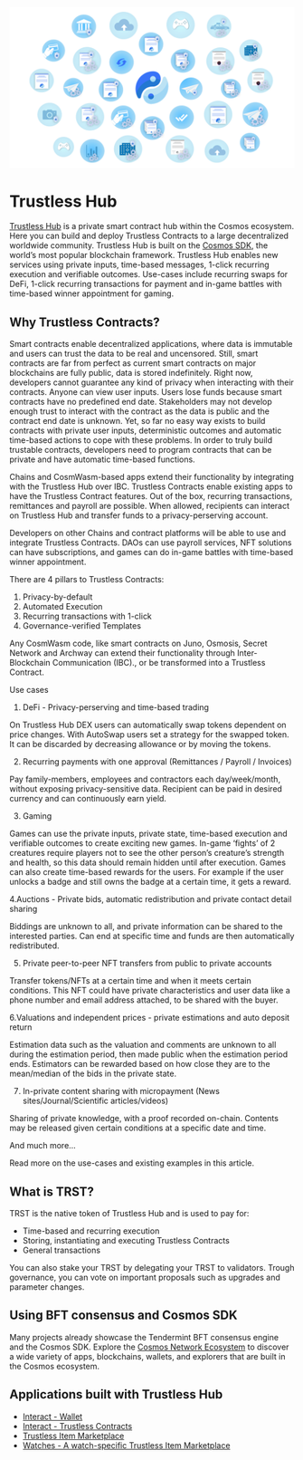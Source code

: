 ![Welcome to Trustless Hub](./images/banner.png)

# Trustless Hub

[Trustless Hub](https://github.com/trstlabs/trst) is a private smart contract hub within the Cosmos ecosystem. Here you can build and deploy Trustless Contracts to a large decentralized worldwide community. Trustless Hub is built on the [Cosmos SDK](https://docs.cosmos.network), the world’s most popular blockchain framework. Trustless Hub enables new services using private inputs, time-based messages, 1-click recurring execution and verifiable outcomes. Use-cases include recurring swaps for DeFi, 1-click recurring transactions for payment and in-game battles with time-based winner appointment for gaming. 


## Why Trustless Contracts?

Smart contracts enable decentralized applications, where data is immutable and users can trust the data to be real and uncensored. Still, smart contracts are far from perfect as current smart contracts on major blockchains are fully public, data is stored indefinitely. Right now, developers cannot guarantee any kind of privacy when interacting with their contracts. Anyone can view user inputs. Users lose funds because smart contracts have no predefined end date. Stakeholders may not develop enough trust to interact with the contract as the data is public and the contract end date is unknown. Yet, so far no easy way exists to build contracts with private user inputs, deterministic outcomes and automatic time-based actions to cope with these problems. In order to truly build trustable contracts, developers need to program contracts that can be private and have automatic time-based functions.


Chains and CosmWasm-based apps extend their functionality by integrating with the Trustless Hub over IBC. Trustless Contracts enable existing apps to have the Trustless Contract features. Out of the box, recurring transactions, remittances and payroll are possible. When allowed, recipients can interact on Trustless Hub and transfer funds to a privacy-perserving account.

Developers on other Chains and contract platforms will be able to use and integrate Trustless Contracts. DAOs can use payroll services, NFT solutions can have subscriptions, and games can do in-game battles with time-based winner appointment. 


There are 4 pillars to Trustless Contracts:
1. Privacy-by-default
2. Automated Execution
3. Recurring transactions with 1-click
4. Governance-verified Templates


Any CosmWasm code, like smart contracts on Juno, Osmosis, Secret Network and Archway can extend their functionality through Inter-Blockchain Communication (IBC)., or be transformed into a Trustless Contract.


Use cases
1. DeFi - Privacy-perserving and time-based trading  

On Trustless Hub DEX users can automatically swap tokens dependent on price changes. With AutoSwap users set a strategy for the swapped token. It can be discarded by decreasing allowance or by moving the tokens. 

2. Recurring payments with one approval (Remittances / Payroll / Invoices) 

Pay family-members, employees and contractors each day/week/month, without exposing privacy-sensitive data. Recipient can be paid in desired currency and can continuously earn yield. 

3. Gaming

Games can use the private inputs, private state, time-based execution and verifiable outcomes to create exciting new games. In-game ‘fights’ of 2 creatures require players not to see the other person’s creature’s strength and health, so this data should remain hidden until after execution. Games can also create time-based rewards for the users. For example if the user unlocks a badge and still owns the badge at a certain time, it gets a reward. 

4.Auctions - Private bids, automatic redistribution and private contact detail sharing

Biddings are unknown to all, and private information can be shared to the interested parties. Can end at specific time and funds are then automatically redistributed. 

5. Private peer-to-peer NFT transfers from public to private accounts

Transfer tokens/NFTs at a certain time and when it meets certain conditions. This NFT could have private characteristics and user data like a phone number and email address attached, to be shared with the buyer.

6.Valuations and independent prices - private estimations and auto deposit return

Estimation data such as the valuation and comments are unknown to all during the estimation period, then made public when the estimation period ends. Estimators can be rewarded based on how close they are to the mean/median of the bids in the private state. 

7. In-private content sharing with micropayment (News sites/Journal/Scientific articles/videos)

Sharing of private knowledge, with a proof recorded on-chain. Contents may be released given certain conditions at a specific date and time.

And much more...



Read more on the use-cases and existing examples in this article.

## What is TRST?

TRST is the native token of Trustless Hub and is used to pay for:

* Time-based and recurring execution
* Storing, instantiating and executing Trustless Contracts
* General transactions

You can also stake your TRST by delegating your TRST to validators. Trough governance, you can vote on important proposals such as upgrades and parameter changes. 


## Using BFT consensus and Cosmos SDK

Many projects already showcase the Tendermint BFT consensus engine and the Cosmos SDK. Explore the [Cosmos Network Ecosystem](https://cosmos.network/ecosystem/apps) to discover a wide variety of apps, blockchains, wallets, and explorers that are built in the Cosmos ecosystem.

## Applications built with Trustless Hub

* [Interact - Wallet](https://interact.trustlesshub.com)
* [Interact - Trustless Contracts ](https://interact.trustlesshub.com/contracts)
* [Trustless Item Marketplace](https://marketplace.trustlesshub.com/)
* [Watches - A watch-specific Trustless Item Marketplace](https://watches.independentprices.com)
